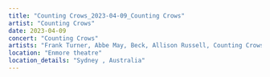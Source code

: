 ```yaml
---
title: "Counting Crows_2023-04-09_Counting Crows"
artist: "Counting Crows"
date: 2023-04-09
concert: "Counting Crows"
artists: "Frank Turner, Abbe May, Beck, Allison Russell, Counting Crows, Ben Catley, 19-Twenty"
location: "Enmore theatre"
location_details: "Sydney , Australia"
---
```

